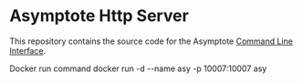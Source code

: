 # Asymptote Http Server

This repository contains the source code for the Asymptote [Command Line Interface](https://asymptote.sourceforge.io/doc/Command_002dLine-Interface.html).


Docker run command
docker run -d --name asy -p 10007:10007 asy
